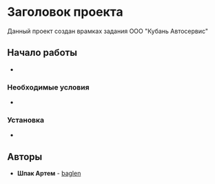 # Заголовок проекта

Данный проект создан врамках задания ООО "Кубань Автосервис"

## Начало работы

-

### Необходимые условия

-

### Установка

-

## Авторы

* **Шпак Артем**  - [baglen](https://github.com/baglen)
